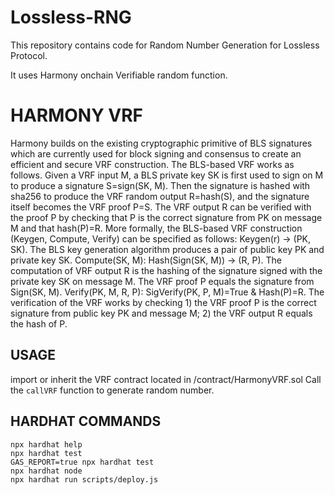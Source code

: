 # Lossless-RNG

This repository contains code for Random Number Generation for Lossless Protocol.

It uses Harmony onchain Verifiable random function.

# HARMONY VRF
Harmony builds on the existing cryptographic primitive of BLS signatures which are currently used for block signing and consensus to create an efficient and secure VRF construction. The BLS-based VRF works as follows. Given a VRF input M, a BLS private key SK is first used to sign on M to produce a signature S=sign(SK, M). Then the signature is hashed with sha256 to produce the VRF random output R=hash(S), and the signature itself becomes the VRF proof P=S. The VRF output R can be verified with the proof P by checking that P is the correct signature from PK on message M and that hash(P)=R. More formally, the BLS-based VRF construction (Keygen, Compute, Verify) can be specified as follows:
Keygen(r) → (PK, SK). The BLS key generation algorithm produces a pair of public key PK and private key SK.
Compute(SK, M): Hash(Sign(SK, M)) → (R, P). The computation of VRF output R is the hashing of the signature signed with the private key SK on message M. The VRF proof P equals the signature from Sign(SK, M).
Verify(PK, M, R, P): SigVerify(PK, P, M)=True & Hash(P)=R. The verification of the VRF works by checking 1) the VRF proof P is the correct signature from public key PK and message M; 2) the VRF output R equals the hash of P.


## USAGE
import or inherit the VRF contract located in /contract/HarmonyVRF.sol
Call the `callVRF` function to generate random number.

## HARDHAT COMMANDS
```shell
npx hardhat help
npx hardhat test
GAS_REPORT=true npx hardhat test
npx hardhat node
npx hardhat run scripts/deploy.js
```

